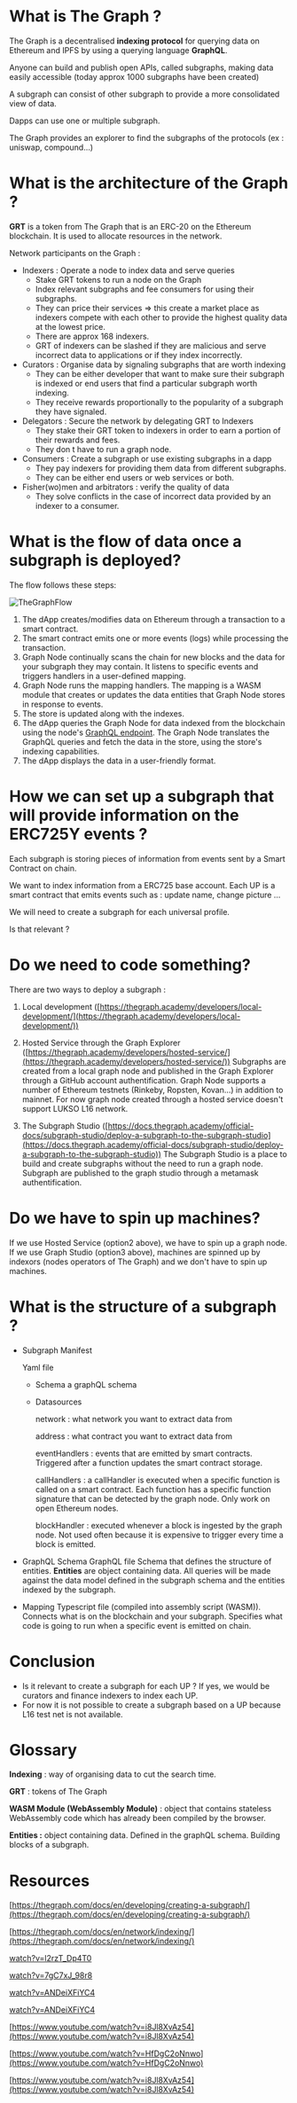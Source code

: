 # What is The Graph ?

The Graph is a decentralised **indexing protocol** for querying data on Ethereum and IPFS by using a querying language **GraphQL**.

Anyone can build and publish open APIs, called subgraphs, making data easily accessible (today approx 1000 subgraphs have been created)

A subgraph can consist of other subgraph to provide a more consolidated view of data.

Dapps can use one or multiple subgraph.

The Graph provides an explorer to find the subgraphs of the protocols (ex : uniswap, compound…)

# What is the architecture of the Graph ?

**GRT** is a token from The Graph that is an ERC-20 on the Ethereum blockchain. It is used to allocate resources in the network.

Network participants on the Graph :

- Indexers : Operate a node to index data and serve queries
  - Stake GRT tokens to run a node on the Graph
  - Index relevant subgraphs and fee consumers for using their subgraphs.
  - They can price their services ⇒ this create a market place as indexers compete with each other to provide the highest quality data at the lowest price.
  - There are approx 168 indexers.
  - GRT of indexers can be slashed if they are malicious and serve incorrect data to applications or if they index incorrectly.
- Curators : Organise data by signaling subgraphs that are worth indexing
  - They can be either developer that want to make sure their subgraph is indexed or end users that find a particular subgraph worth indexing.
  - They receive rewards proportionally to the popularity of a subgraph they have signaled.
- Delegators : Secure the network by delegating GRT to Indexers
  - They stake their GRT token to indexers in order to earn a portion of their rewards and fees.
  - They don t have to run a graph node.
- Consumers : Create a subgraph or use existing subgraphs in a dapp
  - They pay indexers for providing them data from different subgraphs.
  - They can be either end users or web services or both.
- Fisher(wo)men and arbitrators : verify the quality of data
  - They solve conflicts in the case of incorrect data provided by an indexer to a consumer.

# What is the flow of data once a subgraph is deployed?

The flow follows these steps:

![TheGraphFlow](pictures/TheGraphFlow.png)

1. The dApp creates/modifies data on Ethereum through a transaction to a smart contract.
2. The smart contract emits one or more events (logs) while processing the transaction.
3. Graph Node continually scans the chain for new blocks and the data for your subgraph they may contain. It listens to specific events and triggers handlers in a user-defined mapping.
4. Graph Node runs the mapping handlers. The mapping is a WASM module that creates or updates the data entities that Graph Node stores in response to events.
5. The store is updated along with the indexes.
6. The dApp queries the Graph Node for data indexed from the blockchain using the node's [GraphQL endpoint](https://graphql.org/learn/). The Graph Node translates the GraphQL queries and fetch the data in the store, using the store's indexing capabilities.
7. The dApp displays the data in a user-friendly format.

# How we can set up a subgraph that will provide information on the ERC725Y events ?

Each subgraph is storing pieces of information from events sent by a Smart Contract on chain.

We want to index information from a ERC725 base account. Each UP is a smart contract that emits events such as : update name, change picture …

We will need to create a subgraph for each universal profile.

Is that relevant ?

# Do we need to code something?

There are two ways to deploy a subgraph :

1. Local development ([https://thegraph.academy/developers/local-development/](https://thegraph.academy/developers/local-development/))

2. Hosted Service through the Graph Explorer ([https://thegraph.academy/developers/hosted-service/](https://thegraph.academy/developers/hosted-service/))
   Subgraphs are created from a local graph node and published in the Graph Explorer through a GitHub account authentification. Graph Node supports a number of Ethereum testnets (Rinkeby, Ropsten, Kovan…) in addition to mainnet.
   For now graph node created through a hosted service doesn't support LUKSO L16 network.

3. The Subgraph Studio ([https://docs.thegraph.academy/official-docs/subgraph-studio/deploy-a-subgraph-to-the-subgraph-studio](https://docs.thegraph.academy/official-docs/subgraph-studio/deploy-a-subgraph-to-the-subgraph-studio))
   The Subgraph Studio is a place to build and create subgraphs without the need to run a graph node. Subgraph are published to the graph studio through a metamask authentification.

# Do we have to spin up machines?

If we use Hosted Service (option2 above), we have to spin up a graph node.
If we use Graph Studio (option3 above), machines are spinned up by indexors (nodes operators of The Graph) and we don't have to spin up machines.

# What is the structure of a subgraph ?

- Subgraph Manifest

  Yaml file

  - Schema
    a graphQL schema
  - Datasources

    network : what network you want to extract data from

    address : what contract you want to extract data from

    eventHandlers : events that are emitted by smart contracts. Triggered after a function updates the smart contract storage.

    callHandlers : a callHandler is executed when a specific function is called on a smart contract. Each function has a specific function signature that can be detected by the graph node. Only work on open Ethereum nodes.

    blockHandler : executed whenever a block is ingested by the graph node. Not used often because it is expensive to trigger every time a block is emitted.

- GraphQL Schema
  GraphQL file
  Schema that defines the structure of entities. **Entities** are object containing data.
  All queries will be made against the data model defined in the subgraph schema and the entities indexed by the subgraph.
- Mapping
  Typescript file (compiled into assembly script (WASM)).
  Connects what is on the blockchain and your subgraph.
  Specifies what code is going to run when a specific event is emitted on chain.

# Conclusion

- Is it relevant to create a subgraph for each UP ?
  If yes, we would be curators and finance indexers to index each UP.
- For now it is not possible to create a subgraph based on a UP because L16 test net is not available.

# Glossary

**Indexing** : way of organising data to cut the search time.

**GRT** : tokens of The Graph

**WASM Module (WebAssembly Module)** : object that contains stateless WebAssembly code which has already been compiled by the browser.

**Entities :** object containing data. Defined in the graphQL schema. Building blocks of a subgraph.

# Resources

[https://thegraph.com/docs/en/developing/creating-a-subgraph/](https://thegraph.com/docs/en/developing/creating-a-subgraph/)

[https://thegraph.com/docs/en/network/indexing/](https://thegraph.com/docs/en/network/indexing/)

[watch?v=l2rzT_Dp4T0](https://www.youtube.com/watch?v=l2rzT_Dp4T0)

[watch?v=7gC7xJ_98r8](https://www.youtube.com/watch?v=7gC7xJ_98r8)

[watch?v=ANDeiXFiYC4](https://www.youtube.com/watch?v=ANDeiXFiYC4)

[watch?v=ANDeiXFiYC4](https://www.youtube.com/watch?v=ANDeiXFiYC4)

[https://www.youtube.com/watch?v=i8Jl8XvAz54](https://www.youtube.com/watch?v=i8Jl8XvAz54)

[https://www.youtube.com/watch?v=HfDgC2oNnwo](https://www.youtube.com/watch?v=HfDgC2oNnwo)

[https://www.youtube.com/watch?v=i8Jl8XvAz54](https://www.youtube.com/watch?v=i8Jl8XvAz54)
